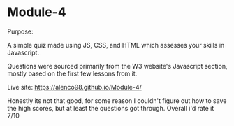 # Module-4

Purpose:

A simple quiz made using JS, CSS, and HTML which assesses your skills in Javascript. 

Questions were sourced primarily from the W3 website's Javascript section, mostly based on the first few lessons from it.

Live site: https://alenco98.github.io/Module-4/

Honestly its not that good, for some reason I couldn't figure out how to save the high scores, but at least the questions got through. Overall i'd rate it 7/10

